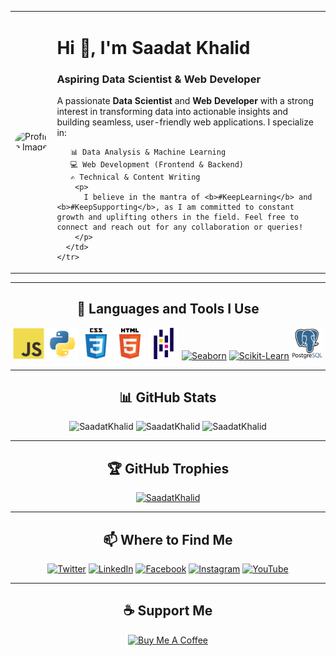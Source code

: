 <div align="center">
  <table>
    <tr>
      <td>
        <img src="https://scontent.fpew1-1.fna.fbcdn.net/v/t39.30808-6/474109102_9050413625040204_2926688874110170206_n.jpg?_nc_cat=107&ccb=1-7&_nc_sid=833d8c&_nc_eui2=AeGslYkw_eo9Sko87DdA6gyn2cNn-FtSr8fZw2f4W1Kvx6PzIMbAxPgiZ36-q8erb3IoQyEzGFOMdwIAgX13v7lN&_nc_ohc=ZqBgHxwmLycQ7kNvgE_F0Ss&_nc_oc=AdhE8qbjqRiBIKyuhbRhy3fYYOw0vwuoPB-R9iVawwWq2MgA2gKokhXMOFw-y_4EXgM&_nc_zt=23&_nc_ht=scontent.fpew1-1.fna&_nc_gid=DXVLcpe5cmYR95YM4WWTNQ&oh=00_AYEl8tHCZtguglwDiioDkLP8eZlDtu6m81gFHQIdOfHX-Q&oe=67DDBDF2" alt="Profile Image" width="300" style="border-radius: 50%;">
      </td>
      <td>
        <h1>Hi 👋, I'm Saadat Khalid</h1>
        <h3>Aspiring Data Scientist & Web Developer</h3>
        <p>
          A passionate <b>Data Scientist</b> and <b>Web Developer</b> with a strong interest in transforming data into actionable insights and building seamless, user-friendly web applications. I specialize in:
        </p>
        
       📊 Data Analysis & Machine Learning
       💻 Web Development (Frontend & Backend)
       ✍️ Technical & Content Writing
        <p>
          I believe in the mantra of <b>#KeepLearning</b> and <b>#KeepSupporting</b>, as I am committed to constant growth and uplifting others in the field. Feel free to connect and reach out for any collaboration or queries!
        </p>
      </td>
    </tr>
  </table>
</div>

---

<h2 align="center">🚀 Languages and Tools I Use</h2>
<p align="center">
  <a href="https://www.javascript.com/" target="_blank"><img src="https://raw.githubusercontent.com/devicons/devicon/master/icons/javascript/javascript-original.svg" alt="JavaScript" width="50"/></a>
  <a href="https://www.python.org/" target="_blank"><img src="https://raw.githubusercontent.com/devicons/devicon/master/icons/python/python-original.svg" alt="Python" width="50"/></a>
  <a href="https://developer.mozilla.org/en-US/docs/Web/CSS" target="_blank"><img src="https://raw.githubusercontent.com/devicons/devicon/master/icons/css3/css3-original-wordmark.svg" alt="CSS3" width="50"/></a>
  <a href="https://developer.mozilla.org/en-US/docs/Web/HTML" target="_blank"><img src="https://raw.githubusercontent.com/devicons/devicon/master/icons/html5/html5-original-wordmark.svg" alt="HTML5" width="50"/></a>
  <a href="https://pandas.pydata.org/" target="_blank"><img src="https://raw.githubusercontent.com/devicons/devicon/2ae2a900d2f041da66e950e4d48052658d850630/icons/pandas/pandas-original.svg" alt="Pandas" width="50"/></a>
  <a href="https://seaborn.pydata.org/" target="_blank"><img src="https://seaborn.pydata.org/_images/logo-mark-lightbg.svg" alt="Seaborn" width="50"/></a>
  <a href="https://scikit-learn.org/" target="_blank"><img src="https://upload.wikimedia.org/wikipedia/commons/0/05/Scikit_learn_logo_small.svg" alt="Scikit-Learn" width="50"/></a>
  <a href="https://www.postgresql.org/" target="_blank"><img src="https://raw.githubusercontent.com/devicons/devicon/master/icons/postgresql/postgresql-original-wordmark.svg" alt="PostgreSQL" width="50"/></a>
</p>

---

<h2 align="center">📊 GitHub Stats</h2>
<p align="center">
  <img src="https://github-readme-stats.vercel.app/api?username=SaadatKhalid&show_icons=true&locale=en" alt="SaadatKhalid" />
  <img src="https://github-readme-streak-stats.herokuapp.com/?user=SaadatKhalid&" alt="SaadatKhalid" />
  <img src="https://github-readme-stats.vercel.app/api/top-langs?username=SaadatKhalid&show_icons=true&locale=en&layout=compact" alt="SaadatKhalid" />
</p>

---

<h2 align="center">🏆 GitHub Trophies</h2>
<p align="center">
  <a href="https://github.com/ryo-ma/github-profile-trophy">
    <img src="https://github-profile-trophy.vercel.app/?username=SaadatKhalid" alt="SaadatKhalid" />
  </a>
</p>

---

<h2 align="center">📫 Where to Find Me</h2>
<p align="center">
  <a href="https://twitter.com/saadat_96" target="_blank"><img src="https://img.shields.io/badge/Twitter-%231DA1F2.svg?style=for-the-badge&logo=Twitter&logoColor=white" alt="Twitter" /></a>
  <a href="https://www.linkedin.com/in/saadatawan" target="_blank"><img src="https://img.shields.io/badge/LinkedIn-%230077B5.svg?style=for-the-badge&logo=linkedin&logoColor=white" alt="LinkedIn" /></a>
  <a href="https://www.facebook.com/Saadat.Khalid.Awan" target="_blank"><img src="https://img.shields.io/badge/Facebook-%231877F2.svg?style=for-the-badge&logo=facebook&logoColor=white" alt="Facebook" /></a>
  <a href="https://www.instagram.com/saadii_awan66" target="_blank"><img src="https://img.shields.io/badge/Instagram-%23E4405F.svg?style=for-the-badge&logo=instagram&logoColor=white" alt="Instagram" /></a>
  <a href="https://www.youtube.com/@saadatkhalidawan" target="_blank"><img src="https://img.shields.io/badge/YouTube-%23FF0000.svg?style=for-the-badge&logo=YouTube&logoColor=white" alt="YouTube" /></a>
</p>

---

<h2 align="center">☕️ Support Me</h2>
<p align="center">
  <a href="https://www.buymeacoffee.com/buymeacoffee.com/saadatkhalid" target="_blank"><img src="https://cdn.buymeacoffee.com/buttons/v2/default-yellow.png" width="200" alt="Buy Me A Coffee" /></a>
</p>

